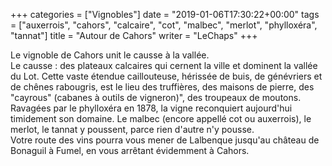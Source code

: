 +++
categories = ["Vignobles"]
date = "2019-01-06T17:30:22+00:00"
tags = ["auxerrois", "cahors", "calcaire", "cot", "malbec", "merlot", "phylloxéra", "tannat"] 
title = "Autour de Cahors"
writer = "LeChaps"
+++

Le vignoble de Cahors unit le causse à la vallée.  
Le causse : des plateaux calcaires qui cernent la ville et dominent la vallée du Lot. Cette vaste étendue caillouteuse, hérissée de buis, de génévriers et de chênes rabougris, est le lieu des truffières, des maisons de pierre, des "cayrous" (cabanes à outils de vigneron)", des troupeaux de moutons.  
Ravagées par le phylloxéra en 1878, la vigne reconquiert aujourd'hui timidement son domaine. Le malbec (encore appellé cot ou auxerrois), le merlot, le tannat y poussent, parce rien d'autre n'y pousse.  
Votre route des vins pourra vous mener de Lalbenque jusqu'au château de Bonaguil à Fumel, en vous arrêtant évidemment à Cahors.